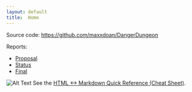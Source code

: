 ```yaml
---
layout: default
title:  Home
---
```


Source code: https://github.com/maxxdoan/DangerDungeon

Reports:

- [Proposal](proposal.html)
- [Status](status.html)
- [Final](final.html)

![Alt Text]('https://images-ext-2.discordapp.net/external/6BF6DzNVG143Fw7lkTALGRoUZasb8HKdEt1zrF1kxHo/https/cdn.mos.cms.futurecdn.net/m3WrriWje4hvzFBpALojFm-970-80.jpg.webp')
See the [HTML <-> Markdown Quick Reference (Cheat Sheet)][quickref].


[quickref]: https://github.com/mundimark/quickrefs/blob/master/HTML.md
